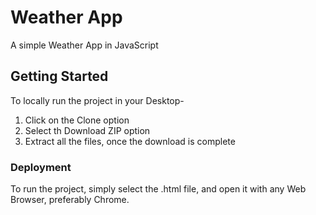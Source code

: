 # Weather App
A simple Weather App in JavaScript

## Getting Started
To locally run the project in your Desktop-
1. Click on the Clone option
2. Select th Download ZIP option
3. Extract all the files, once the download is complete

### Deployment

To run the project, simply select the .html file, and open it with any Web Browser, preferably Chrome.
